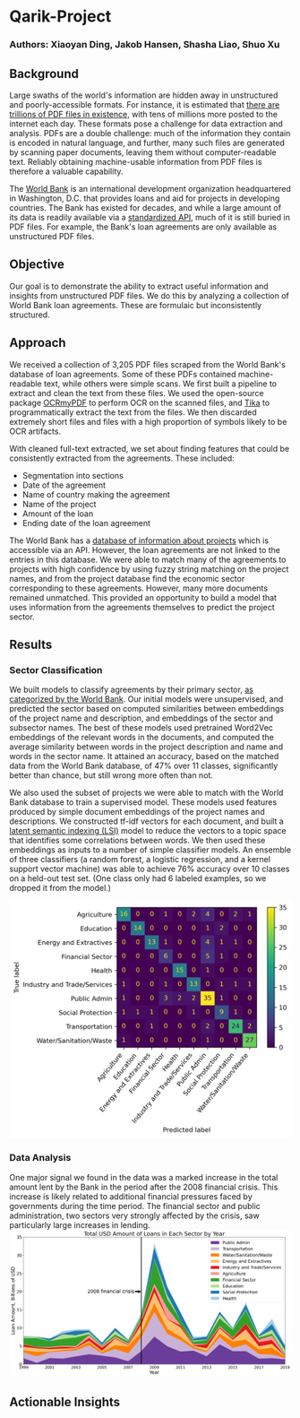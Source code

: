 # Qarik-Project
### Authors: Xiaoyan Ding, Jakob Hansen, Shasha Liao, Shuo Xu

## Background
Large swaths of the world's information are hidden away in unstructured and poorly-accessible formats. For instance, it is estimated that [there are trillions of PDF files in existence](https://www.pdfa.org/wp-content/uploads/2018/06/1330_Johnson.pdf), with tens of millions more posted to the internet each day. These formats pose a challenge for data extraction and analysis. PDFs are a double challenge: much of the information they contain is encoded in natural language, and further, many such files are generated by scanning paper documents, leaving them without computer-readable text. Reliably obtaining machine-usable information from PDF files is therefore a valuable capability.

The [World Bank](https://www.worldbank.org/en/home) is an international development organization headquartered in Washington, D.C. that provides loans and aid for projects in developing countries. The Bank has existed for decades, and while a large amount of its data is readily available via a [standardized API](https://datahelpdesk.worldbank.org/knowledgebase/topics/125589-developer-information), much of it is still buried in PDF files. For example, the Bank's loan agreements are only available as unstructured PDF files.

## Objective
Our goal is to demonstrate the ability to extract useful information and insights from unstructured PDF files. We do this by analyzing a collection of World Bank loan agreements. These are formulaic but inconsistently structured.

## Approach
We received a collection of 3,205 PDF files scraped from the World Bank's database of loan agreements. Some of these PDFs contained machine-readable text, while others were simple scans. We first built a pipeline to extract and clean the text from these files. We used the open-source package [OCRmyPDF](https://github.com/jbarlow83/OCRmyPDF) to perform OCR on the scanned files, and [Tika](https://tika.apache.org) to programmatically extract the text from the files. We then discarded extremely short files and files with a high proportion of symbols likely to be OCR artifacts.

With cleaned full-text extracted, we set about finding features that could be consistently extracted from the agreements. These included:

- Segmentation into sections
- Date of the agreement
- Name of country making the agreement
- Name of the project
- Amount of the loan
- Ending date of the loan agreement

The World Bank has a [database of information about projects](http://search.worldbank.org/api/v2/projects) which is accessible via an API. However, the loan agreements are not linked to the entries in this database. We were able to match many of the agreements to projects with high confidence by using fuzzy string matching on the project names, and from the project database find the economic sector corresponding to these agreements. However, many more documents remained unmatched. This provided an opportunity to build a model that uses information from the agreements themselves to predict the project sector. 

## Results

### Sector Classification
We built models to classify agreements by their primary sector, [as categorized by the World Bank](https://projects.worldbank.org/en/projects-operations/project-sector). Our initial models were unsupervised, and predicted the sector based on computed similarities between embeddings of the project name and description, and embeddings of the sector and subsector names. The best of these models used pretrained Word2Vec embeddings of the relevant words in the documents, and computed the average similarity between words in the project description and name and words in the sector name. It attained an accuracy, based on the matched data from the World Bank database, of 47% over 11 classes, significantly better than chance, but still wrong more often than not.

We also used the subset of projects we were able to match with the World Bank database to train a supervised model. These models used features produced by simple document embeddings of the project names and descriptions. We constructed tf-idf vectors for each document, and built a [latent semantic indexing (LSI)](https://en.wikipedia.org/wiki/Latent_semantic_analysis#Latent_semantic_indexing) model to reduce the vectors to a topic space that identifies some correlations between words. We then used these embeddings as inputs to a number of simple classifier models. An ensemble of three classifiers (a random forest, a logistic regression, and a kernel support vector machine) was able to achieve 76% accuracy over 10 classes on a held-out test set. (One class only had 6 labeled examples, so we dropped it from the model.)

![Confusion matrix for the ensemble model](/classification/confusion_matrix.png)

### Data Analysis
One major signal we found in the data was a marked increase in the total amount lent by the Bank in the period after the 2008 financial crisis. This increase is likely related to additional financial pressures faced by governments during the time period. The financial sector and public administration, two sectors very strongly affected by the crisis, saw particularly large increases in lending.
![Total loan amounts by sector from 1999-2019](/visualizations/sector_agreement_amounts.png)




## Actionable Insights

